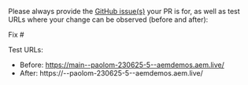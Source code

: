 Please always provide the [GitHub issue(s)](../issues) your PR is for, as well as test URLs where your change can be observed (before and after):

Fix #<gh-issue-id>

Test URLs:
- Before: https://main--paolom-230625-5--aemdemos.aem.live/
- After: https://<branch>--paolom-230625-5--aemdemos.aem.live/
